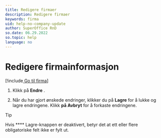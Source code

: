 ```yaml
---
title: Redigere firmaer
description: Redigere firmaer
keywords: firma
uid: help-no-company-update
author: SuperOffice RnD
so.date: 06.29.2022
so.topic: help
language: no
---
```


# Redigere firmainformasjon

[!include[ Go til firma](../../learn/includes/goto-company.md)]

1. Klikk på **Endre** .

1. Når du har gjort ønskede endringer, klikker du på **Lagre** for å lukke og lagre endringene. Klikk **på Avbryt** for å forkaste endringene.

> [!TIP]
> Hvis **** Lagre-knappen er deaktivert, betyr det at ett eller flere obligatoriske felt ikke er fylt ut.
